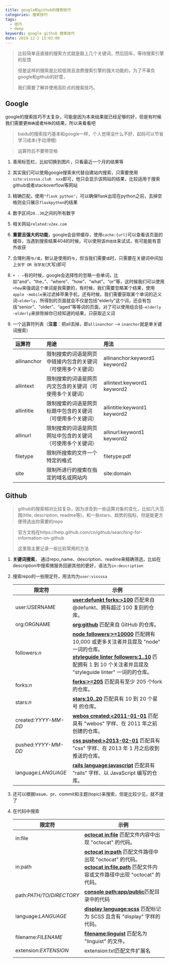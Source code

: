 ```yaml
---
title: google和github的搜索技巧
categories: 搜索技巧
tags:
  - 技巧
  - deep
keywords: google github 搜索技巧
date: 2019-12-2 15:03:00
---
```

> 比较简单且直接的搜索方式就是敲上几个关键词，然后回车，等待搜索引擎的反馈
>
> 但是这样的搜索是比较低效且浪费搜索引擎的强大功能的，为了不辜负google和github的好意，
>
> 我们需要了解并使用高阶点的搜索技巧。
<!-- more -->
## Google

google的搜索技巧不太复杂，可能是因为本来结果就已经足够的好，但是有时候我们需要更`精确`或者`特殊`的结果，所以来看看吧

> baidu的搜索技巧基本和google一样，个人觉得没什么不好，起码可以节省学习成本(手动滑稽)

> 运算符后不要带空格

1. 善用标签栏，比如切换到图片，只看最近一个月的结果等

2. 其实我们可以使用google搜索来代替自建站内搜索，只需要使用`site:vissssa.club  xxx`即可，他只会显示该网站的结果，比较适用于搜索github或者stackoverflow等网站

3. 精确匹配，使用`"flask python"`，可以确保flask出现在python之前，去掉空格则会只展示`flaskpython`的结果

4. 数字区间`20..30`之间的所有数字

5. 相关网站`related:v2ex.com`

6. **重要且强大的功能**，google会自带缓存，使用`cache:{url}`可以查看该页面的缓存，当遇到搜索结果404的时候，可以使用该`终结技`来试试，有可能能有意外收获

7. 合理利用`与/或`，默认是使用的`与`，但当我们需要`或`时，只需要在关键词中间加上`张宇 OR 张学友`(大写)即可

8. `+ - ~`有的时候，google会选择性的忽略一些单词，比如“and”、“the，”、“where”、“how”、“what”、“or”等，这时候我们可以使用`+how`来强调这个单词是我需要的，有时候，我们需要忽略某个结果，使用`apple -mobile`来过滤掉苹果手机，还有时候，我们需要获取某个单词的近义词`~elderly`，所得到的页面就会不仅是包括“elderly”这个词，还会有包括“senior”、“older”、“aged”等等词的页面，对了可以使用组合技`~elderly -elderly`来排除掉你已经知道的结果，只获取近义词

9. 一个运算符列表（**注意**：把all去掉，即`allinanchor` --> `inanchor`就是单关键词搜索）

   | 运算符      | **用途**                                                     | **用法**                      |
   | :---------- | :----------------------------------------------------------- | :---------------------------- |
   | allinanchor | 限制搜索的词语是网页中链接内包含的关键词（可使用多个关键词） | allinanchor:keyword1 keyword2 |
   | allintext   | 限制搜索的词语是网页内文包含的关键词（可使用多个关键词）     | allintext:keyword1 keyword2   |
   | allintitle  | 限制搜索的词语是网页标题中包含的关键词（可使用多个关键词）   | allintitle:keyword1 keyword2  |
   | allinurl    | 限制搜索的词语是网页网址中包含的关键词（可使用多个关键词）   | allinurl:keyword1 keyword2    |
   | filetype    | 限制所搜索的文件一个特定的格式                               | filetype:pdf                  |
   | site        | 限制所进行的搜索在指定的域名或网站内                         | site:domain                   |

   

## Github

> github的搜索相对比较复杂，因为涉及到一些运算对象的变化，比如几大范围(title, description, readme等)，和一些stars、趋势的指标，但是能更方便筛选出你需要的repo

> 官方文档在https://help.github.com/cn/github/searching-for-information-on-github
>
> 这里我主要记录一些比较常用的方法

1. **关键词搜索**， 通过repo_name、description、readme来精确筛选，比如在description中搜索微服务回避其他的更好，语法为`in:description`

2. 搜索repo的一些限定符，用法均为`user:vissssa`

   | 限定符               | 示例                                                         |
   | -------------------- | ------------------------------------------------------------ |
   | user:USERNAME        | [**user:defunkt forks:>100**](https://github.com/search?q=user%3Adefunkt+forks%3A>%3D100&type=Repositories) 匹配来自 @defunkt、拥有超过 100 复刻的仓库。 |
   | org:ORGNAME          | [**org:github**](https://github.com/search?utf8=✓&q=org%3Agithub&type=Repositories) 匹配来自 GitHub 的仓库。 |
   | followers:*n*        | [**node followers:>=10000**](https://github.com/search?q=node+followers%3A>%3D10000) 匹配拥有 10,000 或更多关注者并且提及 "node" 一词的仓库。<br />[**styleguide linter followers:1..10**](https://github.com/search?q=styleguide+linter+followers%3A1..10&type=Repositories) 匹配拥有 1 到 10 个关注者并且提及 "styleguide linter" 一词的的仓库。 |
   | forks:*n*            | [**forks:>=205**](https://github.com/search?q=forks%3A>%3D205&type=Repositories) 匹配具有至少 205 个fork的仓库。 |
   | stars:*n*            | [**stars:10..20**](https://github.com/search?q=stars%3A10..20+size%3A<1000&type=Repositories) 匹配具有 10 到 20 个星号 的仓库。 |
   | created:*YYYY-MM-DD* | [**webos created:<2011-01-01**](https://github.com/search?q=webos+created%3A<2011-01-01&type=Repositories) 匹配具有 "webos" 字样、在 2011 年之前创建的仓库。 |
   | pushed:*YYYY-MM-DD*  | [**css pushed:>2013-02-01**](https://github.com/search?utf8=✓&q=css+pushed%3A>2013-02-01&type=Repositories) 匹配具有 "css" 字样、在 2013 年 1 月之后收到推送的仓库。 |
   | language:*LANGUAGE*  | [**rails language:javascript**](https://github.com/search?q=rails+language%3Ajavascript&type=Repositories) 匹配具有 "rails" 字样、以 JavaScript 编写的仓库。 |

3. 还可以根据issue、pr、commit和主题(topic)来搜索，但是比较少见，就不提了

4. 在代码中搜索

   | 限定符                   | 示例                                                         |
   | ------------------------ | ------------------------------------------------------------ |
   | in:file                  | [**octocat in:file**](https://github.com/search?q=octocat+in%3Afile&type=Code) 匹配文件内容中出现 "octocat" 的代码。 |
   | in:path                  | [**octocat in:path**](https://github.com/search?q=octocat+in%3Apath&type=Code) 匹配文件路径中出现 "octocat" 的代码。<br />[**octocat in:file,path**](https://github.com/search?q=octocat+in%3Afile%2Cpath&type=Code) 匹配文件内容或文件路径中出现 "octocat" 的代码。 |
   | path:*PATH/TO/DIRECTORY* | [**console path:app/public**](https://github.com/search?q=console+path%3A"app%2Fpublic"+language%3Ajavascript&type=Code)匹配目录中的代码 |
   | language:*LANGUAGE*      | [**display language:scss**](https://github.com/search?q=display+language%3Ascss&type=Code) 匹配标记为 SCSS 且含有 "display" 字样的代码。 |
   | filename:*FILENAME*      | [**filename:linguist**](https://github.com/search?utf8=✓&q=filename%3Alinguist&type=Code) 匹配名为 "linguist" 的文件。 |
   | extension:*EXTENSION*    | extension:txt匹配文件扩展名                                  |
   |                          |                                                              |

   